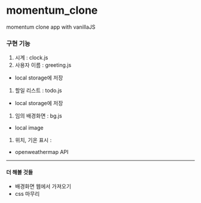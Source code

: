 # momentum_clone
 momentum clone app with vanillaJS
 
### 구현 기능
  1. 시계 : clock.js
  1. 사용자 이름 : greeting.js
   - local storage에 저장
  1. 할일 리스트 : todo.js
   - local storage에 저장
  1. 임의 배경화면 : bg.js
   - local image
  1. 위치, 기온 표시 : 
   - openweathermap API
   
   ***
   #### 더 해볼 것들
   - 배경화면 웹에서 가져오기
   - css 마무리

